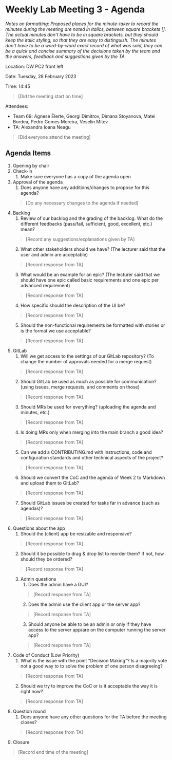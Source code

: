 # Weekly Lab Meeting 3 - Agenda 
*Notes on formatting:
Proposed places for the minute-taker to record the minutes during the meeting are noted in italics, between square brackets [].
The actual minutes don’t have to be in square brackets, but they should keep the italic styling, so that they are easy to distinguish.
The minutes don’t have to be a word-by-word exact record of what was said, they can be a quick and concise summary of the decisions taken by the team and the answers, feedback and suggestions given by the TA.*

Location: DW PC2 front left

Date: Tuesday, 28 February 2023

Time: 14:45 
> [Did the meeting start on time] 

Attendees:
- Team 69: Agnese Ēlerte, Georgi Dimitrov, Dimana Stoyanova, Matei Bordea, Pedro Gomes Moreira, Veselin Mitev
- TA: Alexandra Ioana Neagu

> [Did everyone attend the meeting] 

## Agenda Items
1. Opening by chair
2. Check-in
    1. Make sure everyone has a copy of the agenda open
3. Approval of the agenda
    1. Does anyone have any additions/changes to propose for this agenda? 
    > [Do any necessary changes to the agenda if needed] 
4. Backlog
    1. Review of our backlog and the grading of the backlog. What do the different feedbacks (pass/fail, sufficient, good, excellent, etc.) mean? 
    > [Record any suggestions/explanations given by TA] 
    2. What other stakeholders should we have? (The lecturer said that the user and admin are acceptable) 
    > [Record response from TA] 
    3. What would be an example for an epic? (The lecturer said that we should have one epic called basic requirements and one epic per advanced requirement) 
    > [Record response from TA] 
    4. How specific should the description of the UI be? 
    > [Record response from TA] 
    5. Should the non-functional requirements be formatted with stories or is the format we use acceptable? 
    > [Record response from TA] 
5. GitLab
    1. Will we get access to the settings of our GitLab repository? (To change the number of approvals needed for a merge request) 
    > [Record response from TA]
    2. Should GitLab be used as much as possible for communication? (using issues, merge requests, and comments on those) 
    > [Record response from TA]
    3. Should MRs be used for everything? (uploading the agenda and minutes, etc.) 
    > [Record response from TA]
    4. Is doing MRs only when merging into the main branch a good idea? 
    > [Record response from TA]
    5. Can we add a CONTRIBUTING.md with instructions, code and configuration standards and other technical aspects of the project? 
    > [Record response from TA]
    6. Should we convert the CoC and the agenda of Week 2 to Markdown and upload them to GitLab? 
    > [Record response from TA]
    7. Should GitLab issues be created for tasks far in advance (such as agendas)? 
    > [Record response from TA]
6. Questions about the app
    1. Should the (client) app be resizable and responsive? 
    > [Record response from TA]
    2. Should it be possible to drag & drop list to reorder them? If not, how should they be ordered? 
    > [Record response from TA]
    3. Admin questions
        1. Does the admin have a GUI? 
        > [Record response from TA]
        2. Does the admin use the client app or the server app? 
        > [Record response from TA] 
        3. Should anyone be able to be an admin or only if they have access to the server app/are on the computer running the server app? 
        > [Record response from TA] 
7. Code of Conduct (Low Priority)
    1. What is the issue with the point “Decision Making”? Is a majority vote not a good way to to solve the problem of one person disagreeing? 
    > [Record response from TA] 
    2. Should we try to improve the CoC or is it acceptable the way it is right now? 
    > [Record response from TA] 
8. Question round
    1. Does anyone have any other questions for the TA before the meeting closes? 
    > [Record response from TA]
1. Closure 
> [Record end time of the meeting]
